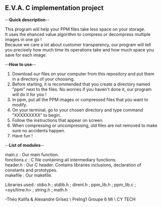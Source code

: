 ## E.V.A. C implementation project

--**Quick description**--

This program will help your PPM files take less space on your storage.  
It uses the ehanced value algorithm to compress or decompress multiple images in one go !  
Because we care a lot about customer transparency, our program will tell you precisely how much time its operations take and how much space you save for each image.  

--**How to use**--

1) Download our files on your computer from this repository and put them in a directory of your choosing.
2) Before starting, it is recommended that you create a directory named "ppm" next to the files. No worries if you haven't done it, our program will do it for you !
3) In ppm, put all the PPM images or compressed files that you want to modify.
4) On your terminal, go to your chosen directory and type command "XXXXXXXXX" to begin.
5) Follow the instructions that appear on screen.
6) When compressing or uncompressing, old files are not removed to make sure no accidents happen.
7) Have fun !

--**List of modules**--

main.c : Our main function.  
fonctions.c : C file containing all intermediary functions.  
header.h : Our C header. Contains libraries inclusions, declaration of constants and prototypes.  
makefile : Our makefile.  

Libraries used : stdio.h ; stdlib.h ; dirent.h ; ppm_lib.h ; ppm_lib.c ; <sys/time.h> ; string.h ; math.h

-Théo Kalifa & Alexandre Grisez \ PréIng1 Groupe 6 MI \ CY TECH
